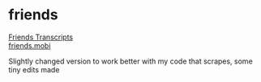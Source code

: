 # friends
[Friends Transcripts](https://fangj.github.io/friends/)  
[friends.mobi](https://fangj.github.io/friends/friends.mobi)

Slightly changed version to work better with my code that scrapes, some tiny edits made 
